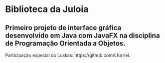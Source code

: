 # Biblioteca da Juloia

<h2> Primeiro projeto de interface gráfica desenvolvido em Java com JavaFX na disciplina de Programação Orientada a Objetos.</h2>
<p>
  Participação especial do Luskas: https://github.com/Lfurriel.
</p>
